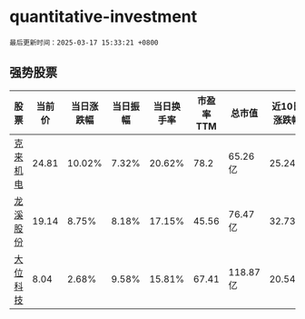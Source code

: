 # quantitative-investment

`最后更新时间：2025-03-17 15:33:21 +0800`

## 强势股票

|股票|当前价|当日涨跌幅|当日振幅|当日换手率|市盈率TTM|总市值|近10日涨跌幅|
|----|----|----|----|----|----|----|----|
|[克来机电](https://xueqiu.com/S/SH603960)|24.81|10.02%|7.32%|20.62%|78.2|65.26亿|25.24%|
|[龙溪股份](https://xueqiu.com/S/SH600592)|19.14|8.75%|8.18%|17.15%|45.56|76.47亿|32.73%|
|[大位科技](https://xueqiu.com/S/SH600589)|8.04|2.68%|9.58%|15.81%|67.41|118.87亿|20.54%|

